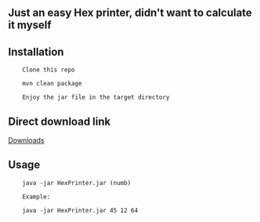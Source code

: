 ## Just an easy Hex printer, didn't want to calculate it myself

## Installation
```
    Clone this repo

    mvn clean package

    Enjoy the jar file in the target directory

```

## Direct download link
[Downloads](https://github.com/Matsv/hexprinter/releases/)

## Usage
```
    java -jar HexPrinter.jar (numb)

    Example:

    java -jar HexPrinter.jar 45 12 64